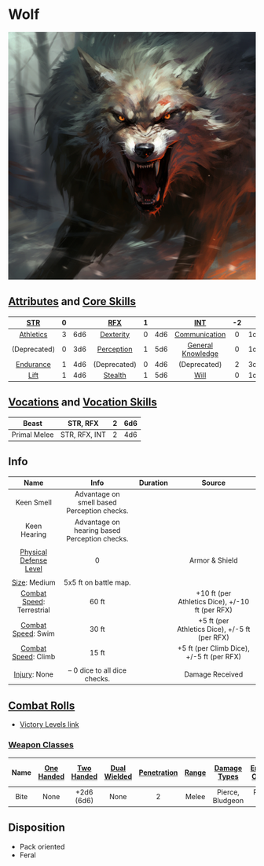 # Wolf

![img](./Wolf.png)

## [Attributes](./../../../../../CoreRules/GeneralRules/Attributes.md) and [Core Skills](./../../../../../CoreRules/GeneralRules/CoreSkills.md)

|  [STR](./../../../../../CoreRules/GeneralRules/Attributes.md#strength-str)  | 0 |    |         [RFX](./../../../../../CoreRules/GeneralRules/Attributes.md#reflex-rfx)         | 1 |    |        [INT](./../../../../../CoreRules/GeneralRules/Attributes.md#intelligence-int)        | -2 |    |
| :-----------------------------------------------------------------------: | :-: | :-: | :-----------------------------------------------------------------------------------: | :-: | :-: | :---------------------------------------------------------------------------------------: | :-: | :-: |
| [Athletics](./../../../../../CoreRules/GeneralRules/CoreSkills.md#athletics) | 3 | 6d6 |      [Dexterity](./../../../../../CoreRules/GeneralRules/CoreSkills.md#dexterity)      | 0 | 4d6 |     [Communication](./../../../../../CoreRules/GeneralRules/CoreSkills.md#communication)     | 0 | 1d6 |
|     (Deprecated)     | 0 | 3d6 |      [Perception](./../../../../../CoreRules/GeneralRules/CoreSkills.md#perception)      | 1 | 5d6 | [General Knowledge](./../../../../../CoreRules/GeneralRules/CoreSkills.md#general-knowledge) | 0 | 1d6 |
| [Endurance](./../../../../../CoreRules/GeneralRules/CoreSkills.md#endurance) | 1 | 4d6 | (Deprecated) | 0 | 4d6 |          (Deprecated)          | 2 | 3d6 |
|      [Lift](./../../../../../CoreRules/GeneralRules/CoreSkills.md#lift)      | 1 | 4d6 |         [Stealth](./../../../../../CoreRules/GeneralRules/CoreSkills.md#stealth)         | 1 | 5d6 |              [Will](./../../../../../CoreRules/GeneralRules/CoreSkills.md#will)              | 0 | 1d6 |

## [Vocations](./../../../../../CoreRules/GeneralRules/Vocations.md) and [Vocation Skills](./../../../../../CoreRules/GeneralRules/Vocations.md#vocation-skills)

| Beast |   STR, RFX   | 2 | 6d6 |
| :---: | :-----------: | :-: | :-: |
| Primal Melee   | STR, RFX, INT | 2 | 4d6 |

## Info

|                                                  Name                                                  |                      Info                      | Duration |                      Source                      |
| :-----------------------------------------------------------------------------------------------------: | :--------------------------------------------: | :------: | :----------------------------------------------: |
|                                               Keen Smell                                               |  Advantage on smell based Perception checks.  |          |                                                  |
|                                              Keen Hearing                                              | Advantage on hearing based Perception checks. |          |                                                  |
|                                                                                                        |                                                |          |                                                  |
| [Physical Defense Level](./../../../../../CoreRules/CombatRules/DefenseAndPenetration.md#physical-defense) |                       0                       |          |                  Armor & Shield                  |
|                                                                                                        |                                                |          |                                                  |
|                  [Size](./../../../../../CoreRules/CombatRules/BattleMap.md#size): Medium                  |             5x5 ft on battle map.             |          |                                                  |
|      [Combat Speed](./../../../../../CoreRules/CombatRules/CombatSpeed.md#combat-speeds): Terrestrial      |                     60 ft                     |          | +10 ft (per Athletics Dice), +/-10 ft (per RFX) |
|          [Combat Speed](./../../../../../CoreRules/CombatRules/CombatSpeed.md#combat-speeds): Swim          |                     30 ft                     |          |  +5 ft (per Athletics Dice), +/-5 ft (per RFX)  |
|         [Combat Speed](./../../../../../CoreRules/CombatRules/CombatSpeed.md#combat-speeds): Climb         |                     15 ft                     |          |    +5 ft (per Climb Dice), +/-5 ft (per RFX)    |
|                                                                                                        |                                                |          |                                                  |
|                      [Injury](./../../../../../CoreRules/CombatRules/Injury.md): None                      |         – 0 dice to all dice checks.         |          |                 Damage Received                 |

## [Combat Rolls](./../../../../../CoreRules/CombatRules/CombatRolls.md)

- [Victory Levels link](./../../../../../CoreRules/CombatRules/VictoryLevels.md)

### [Weapon Classes](./../../../../../CoreRules/CombatRules/WeaponClasses.md)

| Name | [One<br />Handed](./../../../../../CoreRules/CombatRules/WeaponClasses.md#one-handed) | [Two<br />Handed](./../../../../../CoreRules/CombatRules/WeaponClasses.md#two-handed) | [Dual<br />Wielded](./../../../../../CoreRules/CombatRules/WeaponClasses.md#dual-wielded) | [Penetration](./../../../../../CoreRules/CombatRules/DefenseAndPenetration.md#penetration) | [Range](./../../../../../CoreRules/CombatRules/Range.md) | [Damage<br />Types](./../../../../../CoreRules/CombatRules/DamageTypes.md) | [Engageable<br />Opponents](./../../../../../CoreRules/CombatRules/EngageableOpponents.md) | [Area Of<br />Effect](./../../../../../CoreRules/CombatRules/AreaOfEffect.md) | [Weapon<br />Resource](./../../../../../CoreRules/CombatRules/WeaponClasses.md#weapon-resources) |
| :--: | :--------------------------------------------------------------------------------: | :--------------------------------------------------------------------------------: | :------------------------------------------------------------------------------------: | :-------------------------------------------------------------------------------------: | :---------------------------------------------------: | :---------------------------------------------------------------------: | :-------------------------------------------------------------------------------------: | :------------------------------------------------------------------------: | :-------------------------------------------------------------------------------------------: |
| Bite |                                        None                                        |                                  +2d6<br />(6d6)                                  |                                          None                                          |                                            2                                            |                         Melee                         |                            Pierce, Bludgeon                            |                                       Rapid Max 2                                       |                                    None                                    |                                             None                                             |

## Disposition

- Pack oriented
- Feral

